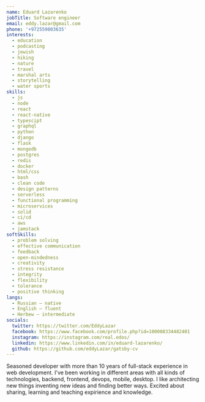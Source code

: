 ```yaml
---
name: Eduard Lazarenko
jobTitle: Software engineer
email: eddy.lazar@gmail.com
phone: '+972559803635'
interests:
  - education
  - podcasting
  - jewish
  - hiking
  - nature
  - travel
  - marshal arts
  - storytelling
  - water sports
skills:
  - js
  - node
  - react
  - react-native
  - typescipt
  - graphql
  - python
  - django
  - flask
  - mongodb
  - postgres
  - redis
  - docker
  - html/css
  - bash
  - clean code
  - design patterns
  - serverless
  - functional programming
  - microservices
  - solid
  - ci/cd
  - aws
  - jamstack
softSkills:
  - problem solving
  - effective communication
  - feedback
  - open-mindedness
  - creativity
  - stress resistance
  - integrity
  - flexibility
  - tolerance
  - positive thinking
langs:
  - Russian — native
  - English — fluent
  - Herbew — intermediate
socials:
  twitter: https://twitter.com/EddyLazar
  facebook: https://www.facebook.com/profile.php?id=100008334482401
  instagram: https://instagram.com/real.edos/
  linkedin: https://www.linkedin.com/in/eduard-lazarenko/
  github: https://github.com/eddyLazar/gatsby-cv
---
```


Seasoned developer with more than 10 years of full-stack experience in web development. I've been working in different areas  with all kinds of technologies, backend, frontend, devops, mobile, desktop. I like architecting new things inventing new ideas and finding better ways. Excited about sharing, learning and teaching expirience and knowledge.
